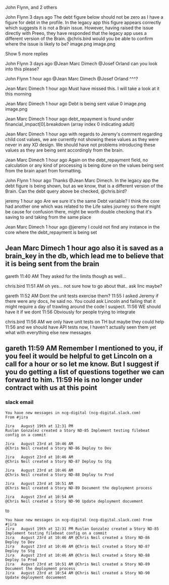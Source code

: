 
 John Flynn, and 2 others

John Flynn  3 days ago
The debt figure below should not be zero as I have a figure for debt in the profile.  In the legacy app this figure appears correctly which suggests it is not a Brain issue.  However, having raised the issue directly with Preeo, they have responded that the legacy app uses a different version of the Brain.
@chris.bird would you be able to confirm where the issue is likely to be?
image.png 
image.png







Show 5 more replies

John Flynn  3 days ago
@Jean Marc Dimech @Josef Orland can you look into this please?




John Flynn  1 hour ago
@Jean Marc Dimech @Josef Orland ^^^?




Jean Marc Dimech  1 hour ago
Must have missed this. I will take a look at it this morning




Jean Marc Dimech  1 hour ago
Debt is being sent value 0
image.png 
image.png




Jean Marc Dimech  1 hour ago
debt_repayment is found under financial_impact[0].breakdown (array index 0 indicating adult)




Jean Marc Dimech  1 hour ago
with regards to Jeremy's comment regarding child cost values, we are currently not showing these values as they were never in any XD design. We should have not problems introducing these values as they are being sent accordingly from the brain.




Jean Marc Dimech  1 hour ago
Again on the debt_repayment field, no calculation or any kind of processing is being done on the values being sent from the brain apart from formatting.




John Flynn  1 hour ago
Thanks @Jean Marc Dimech.
In the legacy app the debt figure is being shown, but as we know, that is a different version of the Brain.  Can the debt query above be checked, @chris.bird?




jeremy  1 hour ago
Are we sure it's the same Debt variable? I think the core had another one which was related to the Life sales journey so there might be cause for confusion there, might be worth double checking that it's saving to and taking from the same place




Jean Marc Dimech  1 hour ago
@jeremy I could not find any instance in the core where the debt_repayment is being set




Jean Marc Dimech  1 hour ago
also it is saved as a brain_key in the db, which lead me to believe that it is being sent from the brain
---

gareth  11:40 AM
They asked for the limits though as well...






chris.bird  11:51 AM
oh yes... not sure how to go about that.. ask linc maybe?

gareth  11:52 AM
Dont the unit tests exercise them?
11:55
I asked Jeremy if there were any docs, he said no. You could ask Lincoln and failing that it might require a day of trawling around the code I suspect.
11:56
WE should have it if we dont
11:56
Obviously for people trying to integrate

chris.bird  11:56 AM
we only have unit tests on TH but maybe they could help
11:56
and we should have API tests now, I haven't actually seen them yet what with everything else
new messages

gareth  11:59 AM
Remember I mentioned to you, if you feel it would be helpful to get Lincoln on a call for a hour or so let me know. But I suggest if you do getting a list of questions together we can forward to him.
11:59
He is no longer under contract with us at this point
---

### slack email

```
You have new messages in ncg-digital (ncg-digital.slack.com)
From #jira  

Jira   August 19th at 12:31 PM
Ruslan Gonzalez created a Story ND-85 Implement testing filebeat config on a commit

Jira   August 23rd at 10:46 AM
@Chris Neil created a Story ND-86 Deploy to Dev

Jira   August 23rd at 10:46 AM
@Chris Neil created a Story ND-87 Deploy to Stg

Jira   August 23rd at 10:46 AM
@Chris Neil created a Story ND-88 Deploy to Prod

Jira   August 23rd at 10:51 AM
@Chris Neil created a Story ND-89 Document the deployment process

Jira   August 23rd at 10:54 AM
@Chris Neil created a Story ND-90 Update deployment docuement
```
to
```
You have new messages in ncg-digital (ncg-digital.slack.com) From #jira  
Jira   August 19th at 12:31 PM Ruslan Gonzalez created a Story ND-85 Implement testing filebeat config on a commit
Jira   August 23rd at 10:46 AM @Chris Neil created a Story ND-86 Deploy to Dev
Jira   August 23rd at 10:46 AM @Chris Neil created a Story ND-87 Deploy to Stg
Jira   August 23rd at 10:46 AM @Chris Neil created a Story ND-88 Deploy to Prod
Jira   August 23rd at 10:51 AM @Chris Neil created a Story ND-89 Document the deployment process
Jira   August 23rd at 10:54 AM @Chris Neil created a Story ND-90 Update deployment docuement
```